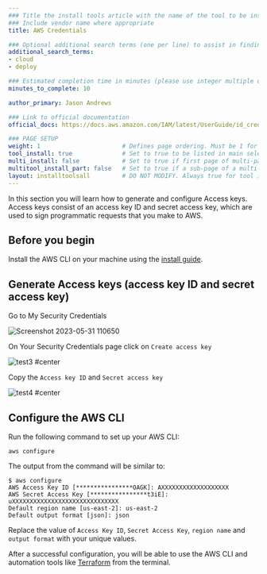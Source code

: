 ```yaml
---
### Title the install tools article with the name of the tool to be installed
### Include vendor name where appropriate
title: AWS Credentials

### Optional additional search terms (one per line) to assist in finding the article
additional_search_terms:
- cloud
- deploy

### Estimated completion time in minutes (please use integer multiple of 5)
minutes_to_complete: 10

author_primary: Jason Andrews

### Link to official documentation
official_docs: https://docs.aws.amazon.com/IAM/latest/UserGuide/id_credentials_access-keys.html

### PAGE SETUP
weight: 1                       # Defines page ordering. Must be 1 for first (or only) page.
tool_install: true              # Set to true to be listed in main selection page, else false
multi_install: false            # Set to true if first page of multi-page article, else false
multitool_install_part: false   # Set to true if a sub-page of a multi-page article, else false
layout: installtoolsall         # DO NOT MODIFY. Always true for tool install articles
---
```


In this section you will learn how to generate and configure Access keys. Access keys consist of an access key ID and secret access key, which are used to sign programmatic requests that you make to AWS.

## Before you begin

Install the AWS CLI on your machine using the [install guide](/install-guides/aws-cli/).

## Generate Access keys (access key ID and secret access key)

Go to My Security Credentials

![Screenshot 2023-05-31 110650](https://github.com/hirnimeshrampuresoftware/arm-learning-paths/assets/71631645/3471a70b-8fbf-4403-b3fc-46075c6dca46)

On Your Security Credentials page click on `Create access key`

![test3 #center](https://github.com/odidev/arm-learning-paths/assets/40816837/2a07ed91-29aa-4f7a-ba17-194817b1d960 "Access keys")


Copy the `Access key ID` and `Secret access key`

![test4 #center](https://github.com/odidev/arm-learning-paths/assets/40816837/163f2df2-7e27-4ea8-ad98-ede5050f2ebe "Copy keys")


## Configure the AWS CLI

Run the following command to set up your AWS CLI:

```console
aws configure
```
The output from the command will be similar to:

```output
$ aws configure
AWS Access Key ID [****************OAGK]: AXXXXXXXXXXXXXXXXXXX
AWS Secret Access Key [****************t3iE]: uXXXXXXXXXXXXXXXXXXXXXXXXXXXXXX
Default region name [us-east-2]: us-east-2
Default output format [json]: json
```

Replace the value of `Access Key ID`, `Secret Access Key`, `region name` and `output format` with your unique values.

After a successful configuration, you will be able to use the AWS CLI and automation tools like [Terraform](../terraform) from the terminal.
